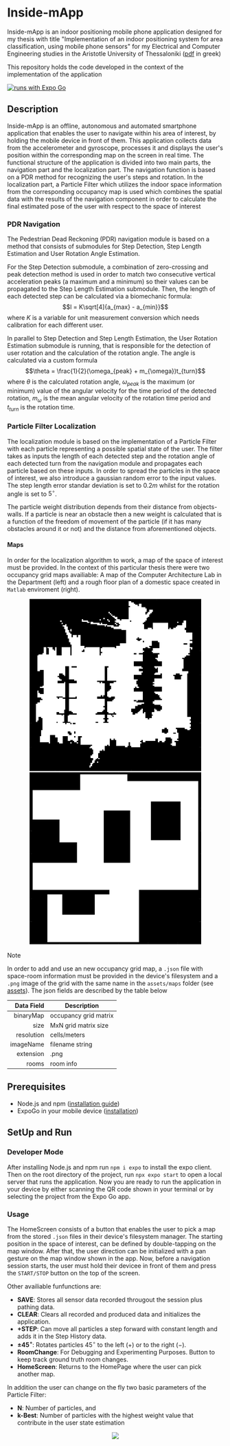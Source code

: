 # Inside-mApp 
Inside-mApp is an indoor positioning mobile phone application designed for my thesis with title "Implementation of an indoor positioning system for area classification, using mobile phone sensors" for my Electrical and Computer Engineering studies in the Aristotle University of Thessaloniki
([pdf](https://ikee.lib.auth.gr/record/356543/?ln=el) in greek)

This repository holds the code developed in the context of the implementation of the application

[![runs with Expo Go](https://img.shields.io/badge/Runs%20with%20Expo%20Go-4630EB.svg?style=flat-square&logo=EXPO&labelColor=f3f3f3&logoColor=000)](https://expo.dev/client)

## Description
Inside-mApp is an offline, autonomous and automated smartphone application that enables the user to navigate within his area of interest, by holding the mobile device in front of them. This application collects data from the accelerometer and gyroscope, processes it and displays the user's position within the corresponding map on the screen in real time. The functional structure of the application is divided into two main parts, the navigation part and the localization part. The navigation function is based on a PDR method for recognizing the user's steps and rotation. In the localization part, a Particle Filter which utilizes the indoor space information from the corresponding occupancy map is used which combines the spatial data with the results of the navigation component in order to calculate the final estimated pose of the user with respect to the space of interest
### PDR Navigation
The Pedestrian Dead Reckoning (PDR) navigation module is based on a  method that consists of submodules for Step Detection, Step Length Estimation and User Rotation Angle Estimation. 

For the Step Detection submodule, a combination of zero-crossing and peak detection method is used in order to match two consecutive vertical acceleration peaks (a maximum and a minimum) so their values can be propagated to the Step Length Estimation submodule.
Then, the length of each detected step can be calculated via a biomechanic formula: $$l = K\sqrt[4]{a_{max} - a_{min}}$$ where $K$ is a variable for unit measurement conversion which needs calibration for each different user. 

In parallel to Step Detection and Step Length Estimation, the User Rotation Estimation submodule is running, that is responsible for the detection of user rotation and the calculation of the rotation angle. The angle is calculated via 
a custom formula $$\theta = \frac{1}{2}(\omega_{peak} + m_{\omega})t_{turn}$$ where $\theta$ is the calculated rotation angle, $\omega_{peak}$ is the maximum (or minimum) value of the angular velocity for the time period of the detected rotation,
$m_\omega$ is the mean angular velocity of the rotation time period and $t_{turn}$ is the rotation time.

### Particle Filter Localization
The localization module is based on the implementation of a Particle Filter with each particle representing a possible spatial state of the user. 
The filter takes as inputs the length of each detected step and the rotation angle of each detected turn from the navigation module and propagates each particle based on these inputs. In order to spread the particles in the space of interest,
we also introduce a gaussian random error to the input values. The step length error standar deviation is set to $0.2m$ whilst for the rotation angle is set to $5^\circ$.

The particle weight distribution depends from their distance from objects-walls. If a particle is near an obstacle then a new weight is calculated that is a function of the freedom of movement of the particle (if it has many obstacles around it or not) and the distance from aforementioned objects.

#### Maps
In order for the localization algorithm to work, a map of the space of interest must be provided. In the context of this particular thesis there were two occupancy grid maps availiable: A map of the Computer Architecture Lab in the Department (left) and a 
rough floor plan of a domestic space created in `Matlab` enviroment (right).

<p align="middle">
  <img src="https://github.com/minakosm/Inside-mApp/blob/master/assets/maps/labMap.png" width="400" height="400" >
  <img src="https://github.com/minakosm/Inside-mApp/blob/master/assets/maps/livingRoomMap.png" width="400" height="400">
</p>


> [!NOTE]
> In order to add and use an new occupancy grid map, a `.json` file with space-room information must be provided in the device's filesystem and a `.png` image of the grid with the same name in the `assets/maps` folder (see [assets](https://github.com/minakosm/Inside-mApp/blob/master/assets/maps)). The json fields are described by the table below
>
> | Data Field | Description |
>|-----:|---------------|
>|binaryMap |occupancy grid matrix |
>|size      |MxN grid matrix size  |
>|resolution|cells/meters          |
>|imageName |filename string       |
>|extension |.png                  |
> |rooms    |room info             |


## Prerequisites 
+ Node.js and npm ([installation guide](https://docs.npmjs.com/downloading-and-installing-node-js-and-npm))
+ ExpoGo in your mobile device ([installation](https://expo.dev/go))
## SetUp and Run

### Developer Mode
After installing Node.js and npm run `npm i expo` to install the expo client. 
Then on the root directory of the project, run `npx expo start` to open a local server that runs the application. Now you are ready to run the application in your device by either scanning the QR code shown in your terminal or by selecting the project from the Expo Go app.

### Usage
The HomeScreen consists of a button that enables the user to pick a map from the stored `.json` files in their device's filesystem manager.
The starting position in the space of interest, can be defined by double-tapping on the map window. After that, the user direction can be initialized with a pan gesture on the map window shown in the app. Now, before a navigation session starts, the user must hold their devicee in front of them and press the `START/STOP` button on the top of the screen.

Other availiable funfunctions are: 

+ **SAVE**: Stores all sensor data recorded througout the session plus pathing data.
+ **CLEAR**: Clears all recorded and produced data and initializes the application.
+ **+STEP**: Can move all particles a step forward with constant length and adds it in the Step History data.
+ **$\pm45^\circ$**: Rotates particles $45^\circ$ to the left ($+$) or to the right ($-$).
+ **RoomChange**: For Debugging and Experimenting Purposes. Button to keep track ground truth room changes.
+ **HomeScreen**: Returns to the HomePage where the user can pick another map.

In addition the user can change on the fly two basic parameters of the Particle Filter: 
+ **N**: Number of particles, and
+ **k-Best**: Number of particles with the highest weight value that contribute in the user state estimation
  
<p align="middle">
  <img src="https://github.com/minakosm/Inside-mApp/assets/62264217/cddfc4f1-333a-4dbd-a660-de33f37dd5f3">
</p>

